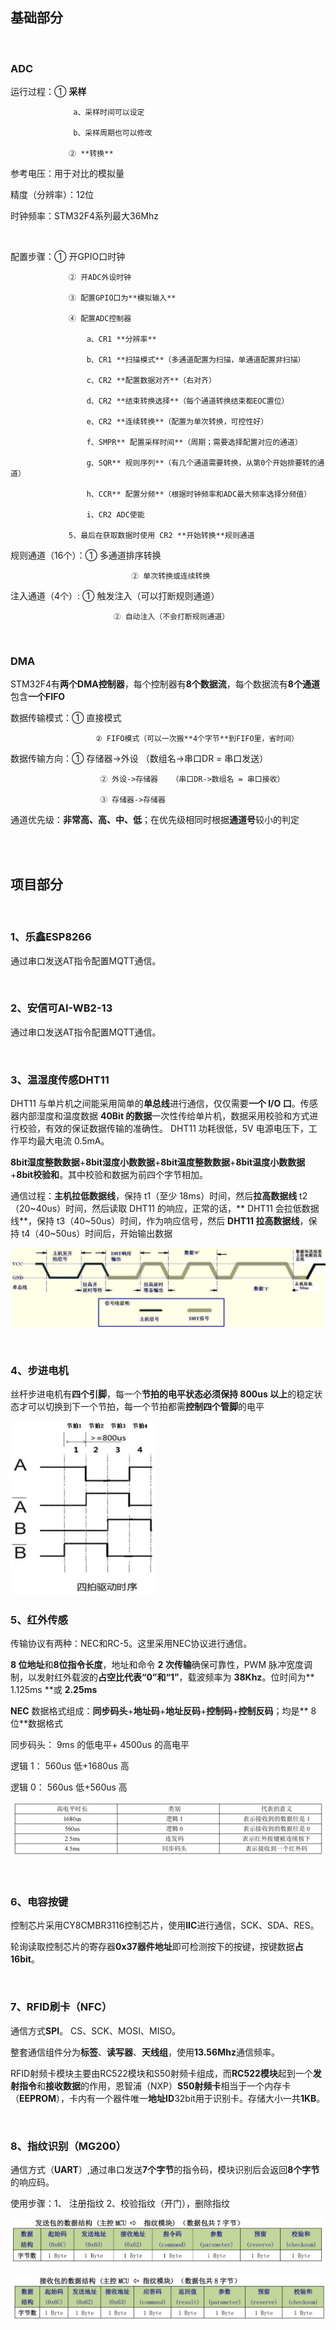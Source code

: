 ## 基础部分

<br/>

### ADC

运行过程：① **采样** 

                  a、采样时间可以设定

                  b、采样周期也可以修改

                 ② **转换**

参考电压：用于对比的模拟量

精度（分辨率）：12位

时钟频率：STM32F4系列最大36Mhz

<br/>

配置步骤：① 开GPIO口时钟

                 ② 开ADC外设时钟

				 ③ 配置GPIO口为**模拟输入**

				 ④ 配置ADC控制器

                     a、CR1 **分辨率**

                     b、CR1 **扫描模式**（多通道配置为扫描，单通道配置非扫描）

                     c、CR2 **配置数据对齐**（右对齐）

                     d、CR2 **结束转换选择**（每个通道转换结束都EOC置位）

                     e、CR2 **连续转换**（配置为单次转换，可控性好）

                     f、SMPR** 配置采样时间**（周期；需要选择配置对应的通道）

                     g、SQR** 规则序列**（有几个通道需要转换，从第0个开始排要转的通道）

                     h、CCR** 配置分频**（根据时钟频率和ADC最大频率选择分频值）

                     i、CR2 ADC使能

                 5、最后在获取数据时使用 CR2 **开始转换**规则通道

规则通道（16个）：① 多通道排序转换

                               ② 单次转换或连续转换

注入通道（4个）: ① 触发注入（可以打断规则通道） 

                           ② 自动注入（不会打断规则通道）

<br/>

### DMA

STM32F4有**两个DMA控制器**，每个控制器有**8个数据流**，每个数据流有**8个通道**包含**一个FIFO**

数据传输模式：① 直接模式

                       ② FIFO模式（可以一次搬**4个字节**到FIFO里，省时间）

数据传输方向：① 存储器->外设   （数组名->串口DR = 串口发送）

                        ② 外设->存储器   （串口DR->数组名 = 串口接收）

                        ③ 存储器->存储器

通道优先级：**非常高、高、中、低**；在优先级相同时根据**通道号**较小的判定

<br/>

<br/>

## 项目部分

<br/>

### 1、乐鑫ESP8266

通过串口发送AT指令配置MQTT通信。

<br/>

### 2、安信可AI-WB2-13

通过串口发送AT指令配置MQTT通信。

<br/>

### 3、温湿度传感DHT11

DHT11 与单片机之间能采用简单的**单总线**进行通信，仅仅需要**一个 I/O 口**。传感器内部湿度和温度数据 **40Bit 的数据**一次性传给单片机，数据采用校验和方式进行校验，有效的保证数据传输的准确性。 DHT11 功耗很低，5V 电源电压下，工作平均最大电流 0.5mA。 

**8bit湿度整数数据**+**8bit湿度小数数据**+**8bit温度整数数据**+**8bit温度小数数据**+**8bit校验和**。其中校验和数据为前四个字节相加。

通信过程：**主机拉低数据线**，保持 t1（至少 18ms）时间，然后**拉高数据线** t2（20~40us）时间，然后读取 DHT11 的响应，正常的话，** DHT11 会拉低数据线**，保持 t3（40~50us）时间，作为响应信号，然后 **DHT11 拉高数据线**，保持 t4（40~50us）时间后，开始输出数据

![截图](pic/cfce7010b2b1658c80df3c3909db4ba1.png)

<br/>

### 4、步进电机

丝杆步进电机有**四个引脚**，每一个**节拍的电平状态必须保持 800us 以上**的稳定状态才可以切换到下一个节拍，每一个节拍都需**控制四个管脚**的电平

<img src="pic/7b3dcdf5a58c60f99fda066da0895c2c.png" alt="截图" style="zoom:30%;" />

### 5、红外传感

传输协议有两种：NEC和RC-5。这里采用NEC协议进行通信。

**8 位地址**和**8位指令长度**，地址和命令 **2 次传输**确保可靠性，PWM 脉冲宽度调制，以发射红外载波的**占空比代表“0”和“1”**，载波频率为 **38Khz**。位时间为** 1.125ms **或 **2.25ms**

**NEC** 数据格式组成：**同步码头**+**地址码**+**地址反码**+**控制码**+**控制反码**；均是** 8 位**数据格式

同步码头： 9ms 的低电平+ 4500us 的高电平

逻辑 1： 560us 低+1680us 高

逻辑 0： 560us 低+560us 高

![截图](pic/f4bafe1130b3009ef4baa1cdf738f4e8.png)

<br/>

### 6、电容按键

控制芯片采用CY8CMBR3116控制芯片，使用**IIC**进行通信，SCK、SDA、RES。

轮询读取控制芯片的寄存器**0x37器件地址**即可检测按下的按键，按键数据**占16bit**。

<br/>

### 7、RFID刷卡（NFC）

通信方式**SPI**。 CS、SCK、MOSI、MISO。

整套通信组件分为**标签**、**读写器**、**天线组**，使用**13.56Mhz**通信频率。

RFID射频卡模块主要由RC522模块和S50射频卡组成，而**RC522模块**起到一个**发射指令**和**接收数据**的作用，恩智浦（NXP）**S50射频卡**相当于一个内存卡（**EEPROM**），卡内有一个器件唯一**地址ID**32bit用于识别卡。存储大小一共**1KB**。

<br/>

### 8、指纹识别（MG200）

通信方式（**UART**）,通过串口发送**7个字节**的指令码，模块识别后会返回**8个字节**的响应码。

使用步骤：1、 注册指纹   2、校验指纹（开门），删除指纹

![截图](pic/61c038b123a82330ed167d6740480bad.png)

![截图](pic/6674265cc38bb61452b5b1d4817b5c36.png)